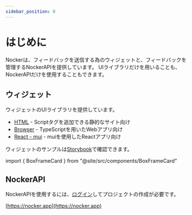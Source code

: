 ```yaml
---
sidebar_position: 0
---
```


# はじめに

Nockerは、フィードバックを送信する為のウィジェットと、フィードバックを管理するNockerAPIを提供しています。
UIライブラリだけを用いることも、NockerAPIだけを使用することもできます。

## ウィジェット

ウィジェットのUIライブラリを提供しています。

- [HTML](/docs/category/html) - Scriptタグを追加できる静的なサイト向け
- [Browser](/docs/category/browser) - TypeScriptを用いたWebアプリ向け
- [React - mui](/docs/category/react---mui) - muiを使用したReactアプリ向け

ウィジェットのサンプルは[Storybook](https://storybook.nocker.dev/?path=/story/nockercard--default)で確認できます。

import { BoxFrameCard } from "@site/src/components/BoxFrameCard"

<BoxFrameCard />

## NockerAPI

NockerAPIを使用するには、[ログイン](https://nocker.app)してプロジェクトの作成が必要です。

[https://nocker.app](https://nocker.app)
